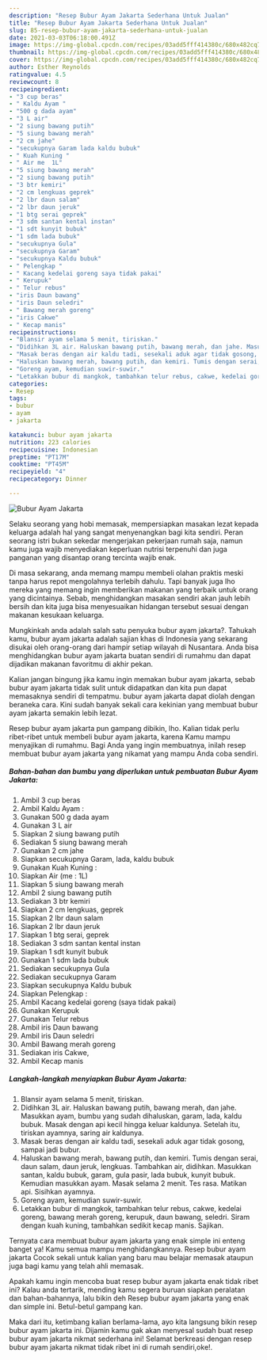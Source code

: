```yaml
---
description: "Resep Bubur Ayam Jakarta Sederhana Untuk Jualan"
title: "Resep Bubur Ayam Jakarta Sederhana Untuk Jualan"
slug: 85-resep-bubur-ayam-jakarta-sederhana-untuk-jualan
date: 2021-03-03T06:18:00.491Z
image: https://img-global.cpcdn.com/recipes/03add5fff414380c/680x482cq70/bubur-ayam-jakarta-foto-resep-utama.jpg
thumbnail: https://img-global.cpcdn.com/recipes/03add5fff414380c/680x482cq70/bubur-ayam-jakarta-foto-resep-utama.jpg
cover: https://img-global.cpcdn.com/recipes/03add5fff414380c/680x482cq70/bubur-ayam-jakarta-foto-resep-utama.jpg
author: Esther Reynolds
ratingvalue: 4.5
reviewcount: 8
recipeingredient:
- "3 cup beras"
- " Kaldu Ayam "
- "500 g dada ayam"
- "3 L air"
- "2 siung bawang putih"
- "5 siung bawang merah"
- "2 cm jahe"
- "secukupnya Garam lada kaldu bubuk"
- " Kuah Kuning "
- " Air me  1L"
- "5 siung bawang merah"
- "2 siung bawang putih"
- "3 btr kemiri"
- "2 cm lengkuas geprek"
- "2 lbr daun salam"
- "2 lbr daun jeruk"
- "1 btg serai geprek"
- "3 sdm santan kental instan"
- "1 sdt kunyit bubuk"
- "1 sdm lada bubuk"
- "secukupnya Gula"
- "secukupnya Garam"
- "secukupnya Kaldu bubuk"
- " Pelengkap "
- " Kacang kedelai goreng saya tidak pakai"
- " Kerupuk"
- " Telur rebus"
- "iris Daun bawang"
- "iris Daun seledri"
- " Bawang merah goreng"
- "iris Cakwe"
- " Kecap manis"
recipeinstructions:
- "Blansir ayam selama 5 menit, tiriskan."
- "Didihkan 3L air. Haluskan bawang putih, bawang merah, dan jahe. Masukkan ayam, bumbu yang sudah dihaluskan, garam, lada, kaldu bubuk. Masak dengan api kecil hingga keluar kaldunya. Setelah itu, tiriskan ayamnya, saring air kaldunya."
- "Masak beras dengan air kaldu tadi, sesekali aduk agar tidak gosong, sampai jadi bubur."
- "Haluskan bawang merah, bawang putih, dan kemiri. Tumis dengan serai, daun salam, daun jeruk, lengkuas. Tambahkan air, didihkan. Masukkan santan, kaldu bubuk, garam, gula pasir, lada bubuk, kunyit bubuk. Kemudian masukkan ayam. Masak selama 2 menit. Tes rasa. Matikan api. Sisihkan ayamnya."
- "Goreng ayam, kemudian suwir-suwir."
- "Letakkan bubur di mangkok, tambahkan telur rebus, cakwe, kedelai goreng, bawang merah goreng, kerupuk, daun bawang, seledri. Siram dengan kuah kuning, tambahkan sedikit kecap manis. Sajikan."
categories:
- Resep
tags:
- bubur
- ayam
- jakarta

katakunci: bubur ayam jakarta 
nutrition: 223 calories
recipecuisine: Indonesian
preptime: "PT17M"
cooktime: "PT45M"
recipeyield: "4"
recipecategory: Dinner

---
```



![Bubur Ayam Jakarta](https://img-global.cpcdn.com/recipes/03add5fff414380c/680x482cq70/bubur-ayam-jakarta-foto-resep-utama.jpg)

Selaku seorang yang hobi memasak, mempersiapkan masakan lezat kepada keluarga adalah hal yang sangat menyenangkan bagi kita sendiri. Peran seorang istri bukan sekedar mengerjakan pekerjaan rumah saja, namun kamu juga wajib menyediakan keperluan nutrisi terpenuhi dan juga panganan yang disantap orang tercinta wajib enak.

Di masa  sekarang, anda memang mampu membeli olahan praktis meski tanpa harus repot mengolahnya terlebih dahulu. Tapi banyak juga lho mereka yang memang ingin memberikan makanan yang terbaik untuk orang yang dicintainya. Sebab, menghidangkan masakan sendiri akan jauh lebih bersih dan kita juga bisa menyesuaikan hidangan tersebut sesuai dengan makanan kesukaan keluarga. 



Mungkinkah anda adalah salah satu penyuka bubur ayam jakarta?. Tahukah kamu, bubur ayam jakarta adalah sajian khas di Indonesia yang sekarang disukai oleh orang-orang dari hampir setiap wilayah di Nusantara. Anda bisa menghidangkan bubur ayam jakarta buatan sendiri di rumahmu dan dapat dijadikan makanan favoritmu di akhir pekan.

Kalian jangan bingung jika kamu ingin memakan bubur ayam jakarta, sebab bubur ayam jakarta tidak sulit untuk didapatkan dan kita pun dapat memasaknya sendiri di tempatmu. bubur ayam jakarta dapat diolah dengan beraneka cara. Kini sudah banyak sekali cara kekinian yang membuat bubur ayam jakarta semakin lebih lezat.

Resep bubur ayam jakarta pun gampang dibikin, lho. Kalian tidak perlu ribet-ribet untuk membeli bubur ayam jakarta, karena Kamu mampu menyajikan di rumahmu. Bagi Anda yang ingin membuatnya, inilah resep membuat bubur ayam jakarta yang nikamat yang mampu Anda coba sendiri.

<!--inarticleads1-->

##### Bahan-bahan dan bumbu yang diperlukan untuk pembuatan Bubur Ayam Jakarta:

1. Ambil 3 cup beras
1. Ambil  Kaldu Ayam :
1. Gunakan 500 g dada ayam
1. Gunakan 3 L air
1. Siapkan 2 siung bawang putih
1. Sediakan 5 siung bawang merah
1. Gunakan 2 cm jahe
1. Siapkan secukupnya Garam, lada, kaldu bubuk
1. Gunakan  Kuah Kuning :
1. Siapkan  Air (me : 1L)
1. Siapkan 5 siung bawang merah
1. Ambil 2 siung bawang putih
1. Sediakan 3 btr kemiri
1. Siapkan 2 cm lengkuas, geprek
1. Siapkan 2 lbr daun salam
1. Siapkan 2 lbr daun jeruk
1. Siapkan 1 btg serai, geprek
1. Sediakan 3 sdm santan kental instan
1. Siapkan 1 sdt kunyit bubuk
1. Gunakan 1 sdm lada bubuk
1. Sediakan secukupnya Gula
1. Sediakan secukupnya Garam
1. Siapkan secukupnya Kaldu bubuk
1. Siapkan  Pelengkap :
1. Ambil  Kacang kedelai goreng (saya tidak pakai)
1. Gunakan  Kerupuk
1. Gunakan  Telur rebus
1. Ambil iris Daun bawang
1. Ambil iris Daun seledri
1. Ambil  Bawang merah goreng
1. Sediakan iris Cakwe,
1. Ambil  Kecap manis




<!--inarticleads2-->

##### Langkah-langkah menyiapkan Bubur Ayam Jakarta:

1. Blansir ayam selama 5 menit, tiriskan.
1. Didihkan 3L air. Haluskan bawang putih, bawang merah, dan jahe. Masukkan ayam, bumbu yang sudah dihaluskan, garam, lada, kaldu bubuk. Masak dengan api kecil hingga keluar kaldunya. Setelah itu, tiriskan ayamnya, saring air kaldunya.
1. Masak beras dengan air kaldu tadi, sesekali aduk agar tidak gosong, sampai jadi bubur.
1. Haluskan bawang merah, bawang putih, dan kemiri. Tumis dengan serai, daun salam, daun jeruk, lengkuas. Tambahkan air, didihkan. Masukkan santan, kaldu bubuk, garam, gula pasir, lada bubuk, kunyit bubuk. Kemudian masukkan ayam. Masak selama 2 menit. Tes rasa. Matikan api. Sisihkan ayamnya.
1. Goreng ayam, kemudian suwir-suwir.
1. Letakkan bubur di mangkok, tambahkan telur rebus, cakwe, kedelai goreng, bawang merah goreng, kerupuk, daun bawang, seledri. Siram dengan kuah kuning, tambahkan sedikit kecap manis. Sajikan.




Ternyata cara membuat bubur ayam jakarta yang enak simple ini enteng banget ya! Kamu semua mampu menghidangkannya. Resep bubur ayam jakarta Cocok sekali untuk kalian yang baru mau belajar memasak ataupun juga bagi kamu yang telah ahli memasak.

Apakah kamu ingin mencoba buat resep bubur ayam jakarta enak tidak ribet ini? Kalau anda tertarik, mending kamu segera buruan siapkan peralatan dan bahan-bahannya, lalu bikin deh Resep bubur ayam jakarta yang enak dan simple ini. Betul-betul gampang kan. 

Maka dari itu, ketimbang kalian berlama-lama, ayo kita langsung bikin resep bubur ayam jakarta ini. Dijamin kamu gak akan menyesal sudah buat resep bubur ayam jakarta nikmat sederhana ini! Selamat berkreasi dengan resep bubur ayam jakarta nikmat tidak ribet ini di rumah sendiri,oke!.

